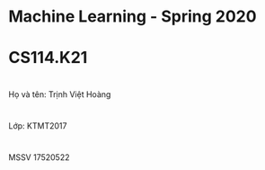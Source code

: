 # Machine Learning - Spring 2020
# CS114.K21

# 
Họ và tên: Trịnh Việt Hoàng
# 
Lớp: KTMT2017 
# 
MSSV 17520522
